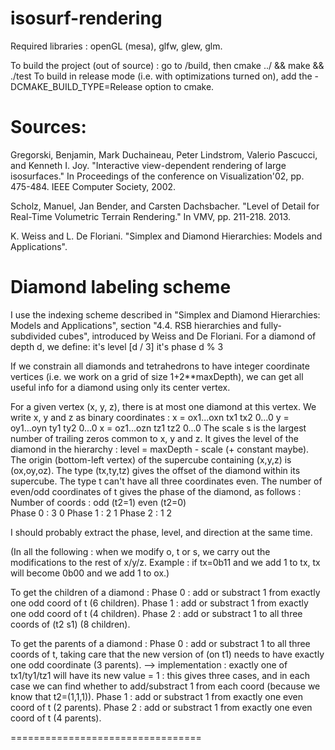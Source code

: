 # isosurf-rendering

Required libraries : openGL (mesa), glfw, glew, glm.

To build the project (out of source) : go to /build, then 
cmake ../ && make && ./test
To build in release mode (i.e. with optimizations turned on),
add the -DCMAKE_BUILD_TYPE=Release option to cmake.

# Sources:

Gregorski, Benjamin, Mark Duchaineau, Peter Lindstrom, Valerio Pascucci, and Kenneth I. Joy. "Interactive view-dependent rendering of large isosurfaces." In Proceedings of the conference on Visualization'02, pp. 475-484. IEEE Computer Society, 2002.

Scholz, Manuel, Jan Bender, and Carsten Dachsbacher. "Level of Detail for Real-Time Volumetric Terrain Rendering." In VMV, pp. 211-218. 2013.

K. Weiss and L. De Floriani. "Simplex and Diamond Hierarchies: Models and Applications".


# Diamond labeling scheme
I use the indexing scheme described in "Simplex and Diamond Hierarchies: Models and Applications", section "4.4. RSB hierarchies and fully-subdivided cubes", introduced by Weiss and De Floriani.
For a diamond of depth d, we define:
    it's level [d / 3]
    it's phase d % 3

If we constrain all diamonds and tetrahedrons to have integer coordinate vertices (i.e. we work on a grid of size 1+2**maxDepth), we can get all useful info for a diamond using only its center vertex. 

For a given vertex (x, y, z), there is at most one diamond at this vertex.
We write x, y and z as binary coordinates :
    x = ox1...oxn tx1 tx2 0...0
    y = oy1...oyn ty1 ty2 0...0
    x = oz1...ozn tz1 tz2 0...0
The scale s is the largest number of trailing zeros common to x, y and z. It gives the level of the diamond in the hierarchy : level = maxDepth - scale (+ constant maybe).
The origin (bottom-left vertex) of the supercube containing (x,y,z) is (ox,oy,oz).
The type (tx,ty,tz) gives the offset of the diamond within its supercube. The type t can't have all three coordinates even. The number of even/odd coordinates of t gives the phase of the diamond, as follows :
    Number of coords : odd (t2=1)  even (t2=0)       
    Phase 0 :          3           0
    Phase 1 :          2           1
    Phase 2 :          1           2

I should probably extract the phase, level, and direction at the same time.

(In all the following : when we modify o, t or s, we carry out the modifications
to the rest of x/y/z. Example : if tx=0b11 and we add 1 to tx, tx will become 0b00
and we add 1 to ox.) 

To get the children of a diamond :
Phase 0 : add or substract 1 from exactly one odd coord of t (6 children).
Phase 1 : add or substract 1 from exactly one odd coord of t (4 children).
Phase 2 : add or substract 1 to all three coords of (t2 s1) (8 children).

To get the parents of a diamond :
Phase 0 : add or substract 1 to all three coords of t, taking care that the
          new version of (on t1) needs to have exactly one odd coordinate (3 parents).
        --> implementation : exactly one of tx1/ty1/tz1 will have its new value = 1 :
            this gives three cases, and in each case we can find whether
            to add/substract 1 from each coord (because we know that t2=(1,1,1)).
Phase 1 : add or substract 1 from exactly one even coord of t (2 parents).
Phase 2 : add or substract 1 from exactly one even coord of t (4 parents).



=================================



